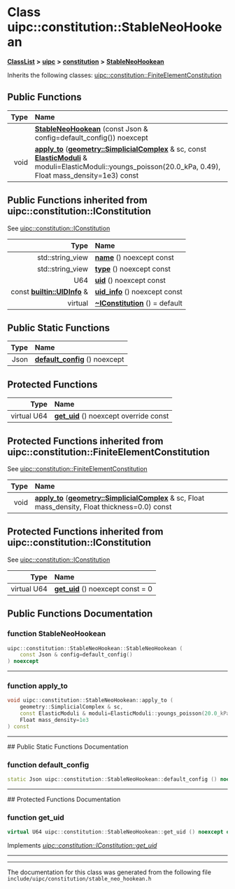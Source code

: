 

# Class uipc::constitution::StableNeoHookean



[**ClassList**](annotated.md) **>** [**uipc**](namespaceuipc.md) **>** [**constitution**](namespaceuipc_1_1constitution.md) **>** [**StableNeoHookean**](classuipc_1_1constitution_1_1_stable_neo_hookean.md)








Inherits the following classes: [uipc::constitution::FiniteElementConstitution](classuipc_1_1constitution_1_1_finite_element_constitution.md)










































































## Public Functions

| Type | Name |
| ---: | :--- |
|   | [**StableNeoHookean**](#function-stableneohookean) (const Json & config=default\_config()) noexcept<br> |
|  void | [**apply\_to**](#function-apply_to) ([**geometry::SimplicialComplex**](classuipc_1_1geometry_1_1_simplicial_complex.md) & sc, const [**ElasticModuli**](classuipc_1_1constitution_1_1_elastic_moduli.md) & moduli=ElasticModuli::youngs\_poisson(20.0\_kPa, 0.49), Float mass\_density=1e3) const<br> |




## Public Functions inherited from uipc::constitution::IConstitution

See [uipc::constitution::IConstitution](classuipc_1_1constitution_1_1_i_constitution.md)

| Type | Name |
| ---: | :--- |
|  std::string\_view | [**name**](classuipc_1_1constitution_1_1_i_constitution.md#function-name) () noexcept const<br> |
|  std::string\_view | [**type**](classuipc_1_1constitution_1_1_i_constitution.md#function-type) () noexcept const<br> |
|  U64 | [**uid**](classuipc_1_1constitution_1_1_i_constitution.md#function-uid) () noexcept const<br> |
|  const [**builtin::UIDInfo**](structuipc_1_1builtin_1_1_u_i_d_info.md) & | [**uid\_info**](classuipc_1_1constitution_1_1_i_constitution.md#function-uid_info) () noexcept const<br> |
| virtual  | [**~IConstitution**](classuipc_1_1constitution_1_1_i_constitution.md#function-iconstitution) () = default<br> |


## Public Static Functions

| Type | Name |
| ---: | :--- |
|  Json | [**default\_config**](#function-default_config) () noexcept<br> |


































































## Protected Functions

| Type | Name |
| ---: | :--- |
| virtual U64 | [**get\_uid**](#function-get_uid) () noexcept override const<br> |


## Protected Functions inherited from uipc::constitution::FiniteElementConstitution

See [uipc::constitution::FiniteElementConstitution](classuipc_1_1constitution_1_1_finite_element_constitution.md)

| Type | Name |
| ---: | :--- |
|  void | [**apply\_to**](classuipc_1_1constitution_1_1_finite_element_constitution.md#function-apply_to) ([**geometry::SimplicialComplex**](classuipc_1_1geometry_1_1_simplicial_complex.md) & sc, Float mass\_density, Float thickness=0.0) const<br> |


## Protected Functions inherited from uipc::constitution::IConstitution

See [uipc::constitution::IConstitution](classuipc_1_1constitution_1_1_i_constitution.md)

| Type | Name |
| ---: | :--- |
| virtual U64 | [**get\_uid**](classuipc_1_1constitution_1_1_i_constitution.md#function-get_uid) () noexcept const = 0<br> |








## Public Functions Documentation




### function StableNeoHookean 

```C++
uipc::constitution::StableNeoHookean::StableNeoHookean (
    const Json & config=default_config()
) noexcept
```




<hr>



### function apply\_to 

```C++
void uipc::constitution::StableNeoHookean::apply_to (
    geometry::SimplicialComplex & sc,
    const ElasticModuli & moduli=ElasticModuli::youngs_poisson(20.0_kPa, 0.49),
    Float mass_density=1e3
) const
```




<hr>
## Public Static Functions Documentation




### function default\_config 

```C++
static Json uipc::constitution::StableNeoHookean::default_config () noexcept
```




<hr>
## Protected Functions Documentation




### function get\_uid 

```C++
virtual U64 uipc::constitution::StableNeoHookean::get_uid () noexcept override const
```



Implements [*uipc::constitution::IConstitution::get\_uid*](classuipc_1_1constitution_1_1_i_constitution.md#function-get_uid)


<hr>

------------------------------
The documentation for this class was generated from the following file `include/uipc/constitution/stable_neo_hookean.h`

